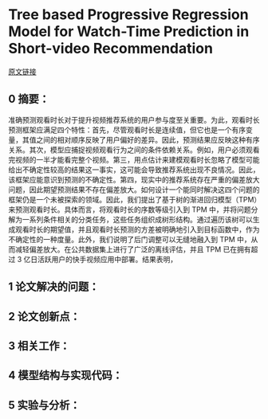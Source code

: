 # Tree based Progressive Regression Model for Watch-Time Prediction in Short-video Recommendation
[原文链接](https://dl.acm.org/doi/10.1145/3580305.3599919)
## 0 摘要：
准确预测观看时长对于提升视频推荐系统的用户参与度至关重要。为此，观看时长预测框架应满足四个特性：首先，尽管观看时长是连续值，但它也是一个有序变量，其值之间的相对顺序反映了用户偏好的差异。因此，预测结果应反映这种有序关系。其次，模型应捕捉视频观看行为之间的条件依赖关系。例如，用户必须观看完视频的一半才能看完整个视频。第三，用点估计来建模观看时长忽略了模型可能给出不确定性较高的结果这一事实，这可能会导致推荐系统出现不良情况。因此，该框架应能意识到预测的不确定性。第四，现实中的推荐系统存在严重的偏差放大问题，因此期望预测结果不存在偏差放大。如何设计一个能同时解决这四个问题的框架仍是一个未被探索的领域。因此，我们提出了基于树的渐进回归模型（TPM）来预测观看时长。具体而言，将观看时长的序数等级引入到 TPM 中，并将问题分解为一系列条件相关的分类任务，这些任务组织成树形结构。通过遍历该树可以生成观看时长的期望值，并且观看时长预测的方差被明确地引入到目标函数中，作为不确定性的一种度量。此外，我们说明了后门调整可以无缝地融入到 TPM 中，从而减轻偏差放大。在公共数据集上进行了广泛的离线评估，并且 TPM 已在拥有超过 3 亿日活跃用户的快手视频应用中部署。结果表明，
## 1 论文解决的问题：

## 2 论文创新点：

## 3 相关工作：

## 4 模型结构与实现代码：


## 5 实验与分析：

<!--stackedit_data:
eyJoaXN0b3J5IjpbMTc0MjIwNjAwOF19
-->